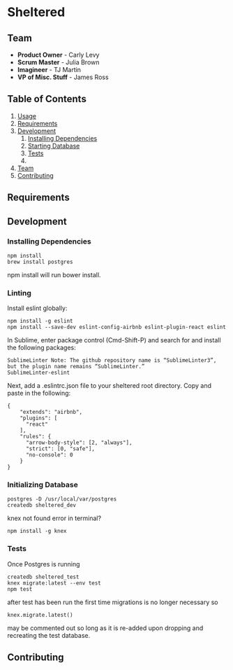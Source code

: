 # Sheltered

## Team
- __Product Owner__ - Carly Levy
- __Scrum Master__ - Julia Brown
- __Imagineer__ - TJ Martin
- __VP of Misc. Stuff__ - James Ross

## Table of Contents
1. [Usage](#Usage)
1. [Requirements](#requirements)
1. [Development](#development)
    1. [Installing Dependencies](#installing-dependencies)
    1. [Starting Database](#initializing-database)
    1. [Tests](#tests)
    2. 
1. [Team](#team)
1. [Contributing](#contributing)

## Requirements

## Development

### Installing Dependencies
```
npm install
brew install postgres
```
npm install will run bower install.

### Linting
Install eslint globally:
```
npm install -g eslint
npm install --save-dev eslint-config-airbnb eslint-plugin-react eslint
```
In Sublime, enter package control (Cmd-Shift-P) and search for and install the following packages:

```
SublimeLinter Note: The github repository name is “SublimeLinter3”, but the plugin name remains “SublimeLinter.”
SublimeLinter-eslint
```

Next, add a .eslintrc.json file to your sheltered root directory.  Copy and paste in the following:

```
{
    "extends": "airbnb",
    "plugins": [
      "react"
    ],
    "rules": {
      "arrow-body-style": [2, "always"],
      "strict": [0, "safe"],
      "no-console": 0
    }
}
```
### Initializing Database
```
postgres -D /usr/local/var/postgres
createdb sheltered_dev
```

knex not found error in terminal?  
```
npm install -g knex
```

### Tests
Once Postgres is running
```
createdb sheltered_test
knex migrate:latest --env test
npm test
```
after test has been run the first time migrations is no longer necessary so
```
knex.migrate.latest()
```
may be commented out so long as it is re-added upon dropping and recreating the test database.
## Contributing
